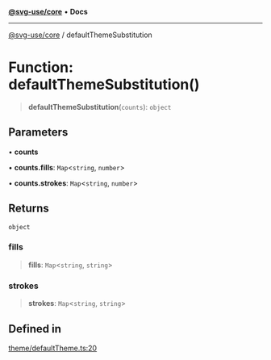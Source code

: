 [**@svg-use/core**](../README.md) • **Docs**

---

[@svg-use/core](../README.md) / defaultThemeSubstitution

# Function: defaultThemeSubstitution()

> **defaultThemeSubstitution**(`counts`): `object`

## Parameters

• **counts**

• **counts.fills**: `Map`\<`string`, `number`\>

• **counts.strokes**: `Map`\<`string`, `number`\>

## Returns

`object`

### fills

> **fills**: `Map`\<`string`, `string`\>

### strokes

> **strokes**: `Map`\<`string`, `string`\>

## Defined in

[theme/defaultTheme.ts:20](https://github.com/fpapado/svg-use/blob/3b00347120e4d16a0b5896e0c16c3dc896a7bab1/packages/core/src/theme/defaultTheme.ts#L20)
